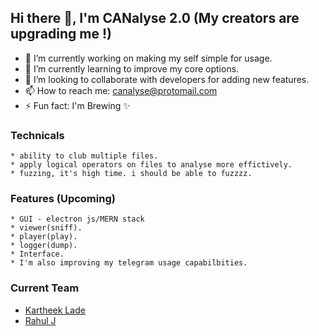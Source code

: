 ## Hi there 👋, I'm CANalyse 2.0 (My creators are upgrading me !)

- 🔭 I’m currently working on making my self simple for usage.
- 🌱 I’m currently learning to improve my core options.
- 👯 I’m looking to collaborate with developers for adding new features.
- 📫 How to reach me: canalyse@protomail.com
- ⚡ Fun fact: I'm Brewing ✨

### Technicals

	* ability to club multiple files.
	* apply logical operators on files to analyse more effictively.
	* fuzzing, it's high time. i should be able to fuzzzz.

### Features (Upcoming)

    * GUI - electron js/MERN stack
    * viewer(sniff).
    * player(play).
    * logger(dump).
    * Interface.
    * I'm also improving my telegram usage capabilbities. 

### Current Team

* [Kartheek Lade](https://kartheeklade.github.io/)
* [Rahul J](https://www.linkedin.com/in/j-rahul-154273167/) 	

<!--
**canalyse/canalyse** is a  _special_ ✨ repository because its `README.md` (this file) appears on your GitHub profile.

Here are some ideas to get you started:


- 💬 Ask me about ...
- 
- 😄 Pronouns: ...
- ...

	better Telegram Integration
		better telegram messages
		pairing option

	raspberry pi - portable localhost:8000 
		should run at start
		should be able to connect with hardware interfaces(socketcan)
	wasm backend for fast data processing
		technicals should be implemented in this
		should be able to pass data to frontend like an API
	git integration for saving projects
		user should have option to create,load project files
		should be reliable at sudden power failures of hardware


-->


